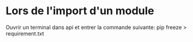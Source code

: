 # Lors de l'import d'un module

Ouvrir un terminal dans api et entrer la commande suivante:
  pip freeze > requirement.txt
